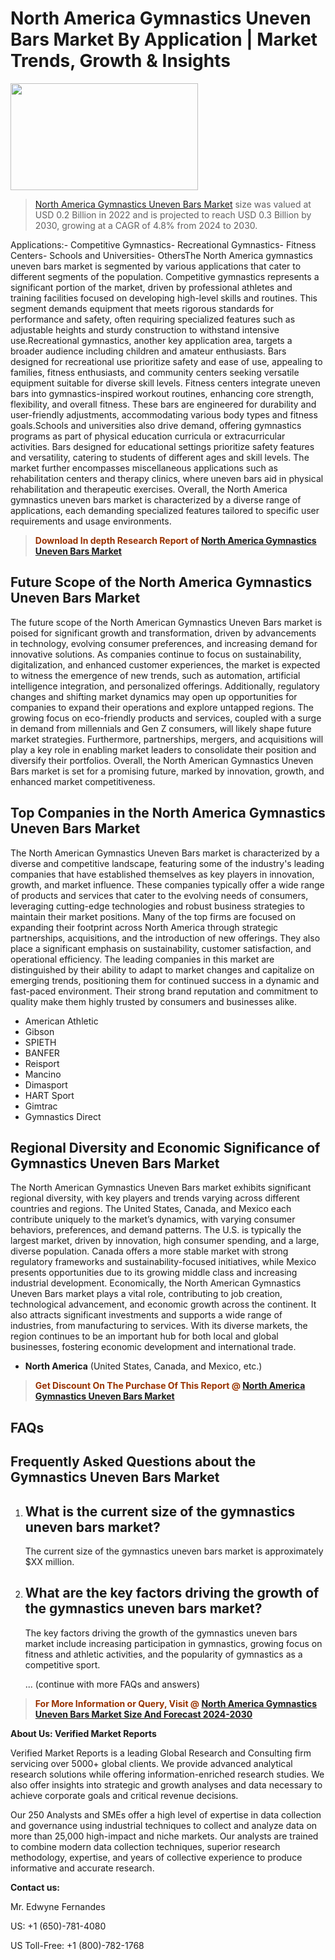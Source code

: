 <p><h1>North America Gymnastics Uneven Bars Market By Application | Market Trends, Growth & Insights</h1><p><img class="aligncenter size-medium wp-image-105565" src="https://ffe5etoiles.com/wp-content/uploads/2025/01/MST7-300x171.png" alt="" width="300" height="171" /></p><blockquote><p><a href="https://www.verifiedmarketreports.com/download-sample/?rid=529382&utm_source=Github-NA&utm_medium=352" target="_blank">North America Gymnastics Uneven Bars Market</a> size was valued at USD 0.2 Billion in 2022 and is projected to reach USD 0.3 Billion by 2030, growing at a CAGR of 4.8% from 2024 to 2030.</p></blockquote>Applications:- Competitive Gymnastics- Recreational Gymnastics- Fitness Centers- Schools and Universities- OthersThe North America gymnastics uneven bars market is segmented by various applications that cater to different segments of the population. Competitive gymnastics represents a significant portion of the market, driven by professional athletes and training facilities focused on developing high-level skills and routines. This segment demands equipment that meets rigorous standards for performance and safety, often requiring specialized features such as adjustable heights and sturdy construction to withstand intensive use.Recreational gymnastics, another key application area, targets a broader audience including children and amateur enthusiasts. Bars designed for recreational use prioritize safety and ease of use, appealing to families, fitness enthusiasts, and community centers seeking versatile equipment suitable for diverse skill levels. Fitness centers integrate uneven bars into gymnastics-inspired workout routines, enhancing core strength, flexibility, and overall fitness. These bars are engineered for durability and user-friendly adjustments, accommodating various body types and fitness goals.Schools and universities also drive demand, offering gymnastics programs as part of physical education curricula or extracurricular activities. Bars designed for educational settings prioritize safety features and versatility, catering to students of different ages and skill levels. The market further encompasses miscellaneous applications such as rehabilitation centers and therapy clinics, where uneven bars aid in physical rehabilitation and therapeutic exercises. Overall, the North America gymnastics uneven bars market is characterized by a diverse range of applications, each demanding specialized features tailored to specific user requirements and usage environments.</p><blockquote><p><span style="color: #993300;"><strong>Download In depth Research Report of <a href="https://www.verifiedmarketreports.com/download-sample/?rid=529382&utm_source=Github-NA&utm_medium=352">North America Gymnastics Uneven Bars Market</a></strong></span></p></blockquote><h2>Future Scope of the North America Gymnastics Uneven Bars Market</h2><p>The future scope of the North American Gymnastics Uneven Bars market is poised for significant growth and transformation, driven by advancements in technology, evolving consumer preferences, and increasing demand for innovative solutions. As companies continue to focus on sustainability, digitalization, and enhanced customer experiences, the market is expected to witness the emergence of new trends, such as automation, artificial intelligence integration, and personalized offerings. Additionally, regulatory changes and shifting market dynamics may open up opportunities for companies to expand their operations and explore untapped regions. The growing focus on eco-friendly products and services, coupled with a surge in demand from millennials and Gen Z consumers, will likely shape future market strategies. Furthermore, partnerships, mergers, and acquisitions will play a key role in enabling market leaders to consolidate their position and diversify their portfolios. Overall, the North American Gymnastics Uneven Bars market is set for a promising future, marked by innovation, growth, and enhanced market competitiveness.</p><h2>Top Companies in the North America Gymnastics Uneven Bars Market</h2><p>The North American Gymnastics Uneven Bars market is characterized by a diverse and competitive landscape, featuring some of the industry's leading companies that have established themselves as key players in innovation, growth, and market influence. These companies typically offer a wide range of products and services that cater to the evolving needs of consumers, leveraging cutting-edge technologies and robust business strategies to maintain their market positions. Many of the top firms are focused on expanding their footprint across North America through strategic partnerships, acquisitions, and the introduction of new offerings. They also place a significant emphasis on sustainability, customer satisfaction, and operational efficiency. The leading companies in this market are distinguished by their ability to adapt to market changes and capitalize on emerging trends, positioning them for continued success in a dynamic and fast-paced environment. Their strong brand reputation and commitment to quality make them highly trusted by consumers and businesses alike.</p><p><ul><li>American Athletic </li><li> Gibson </li><li> SPIETH </li><li> BANFER </li><li> Reisport </li><li> Mancino </li><li> Dimasport </li><li> HART Sport </li><li> Gimtrac </li><li> Gymnastics Direct</li></ul></p><h2>Regional Diversity and Economic Significance of Gymnastics Uneven Bars Market</h2><p>The North American Gymnastics Uneven Bars market exhibits significant regional diversity, with key players and trends varying across different countries and regions. The United States, Canada, and Mexico each contribute uniquely to the market’s dynamics, with varying consumer behaviors, preferences, and demand patterns. The U.S. is typically the largest market, driven by innovation, high consumer spending, and a large, diverse population. Canada offers a more stable market with strong regulatory frameworks and sustainability-focused initiatives, while Mexico presents opportunities due to its growing middle class and increasing industrial development. Economically, the North American Gymnastics Uneven Bars market plays a vital role, contributing to job creation, technological advancement, and economic growth across the continent. It also attracts significant investments and supports a wide range of industries, from manufacturing to services. With its diverse markets, the region continues to be an important hub for both local and global businesses, fostering economic development and international trade.</p><ul> <li><strong>North America</strong> (United States, Canada, and Mexico, etc.)</li></ul><blockquote><p><span style="color: #993300;"><strong>Get Discount On The Purchase Of This Report @ <a href="https://www.verifiedmarketreports.com/ask-for-discount/?rid=529382&utm_source=Github-NA&utm_medium=352">North America Gymnastics Uneven Bars Market</a></strong></span></p></blockquote><h2>FAQs</h2><p> <h2>Frequently Asked Questions about the Gymnastics Uneven Bars Market</h1> <ol> <li> <h2>What is the current size of the gymnastics uneven bars market?</div><div></h2> <p>The current size of the gymnastics uneven bars market is approximately $XX million.</p> </li> <li> <h2>What are the key factors driving the growth of the gymnastics uneven bars market?</div><div></h2> <p>The key factors driving the growth of the gymnastics uneven bars market include increasing participation in gymnastics, growing focus on fitness and athletic activities, and the popularity of gymnastics as a competitive sport.</p> </li> ... (continue with more FAQs and answers) </ol> </body></html></p><blockquote><p><span style="color: #993300;"><strong>For More Information or Query, Visit @ <a href="https://www.verifiedmarketreports.com/product/gymnastics-uneven-bars-market/">North America Gymnastics Uneven Bars Market Size And Forecast 2024-2030</a></strong></span></p></blockquote><p><strong>About Us: Verified Market Reports</strong></p><p>Verified Market Reports is a leading Global Research and Consulting firm servicing over 5000+ global clients. We provide advanced analytical research solutions while offering information-enriched research studies. We also offer insights into strategic and growth analyses and data necessary to achieve corporate goals and critical revenue decisions.</p><p>Our 250 Analysts and SMEs offer a high level of expertise in data collection and governance using industrial techniques to collect and analyze data on more than 25,000 high-impact and niche markets. Our analysts are trained to combine modern data collection techniques, superior research methodology, expertise, and years of collective experience to produce informative and accurate research.</p><p><strong>Contact us:</strong></p><p>Mr. Edwyne Fernandes</p><p>US: +1 (650)-781-4080</p><p>US Toll-Free: +1 (800)-782-1768</p>
